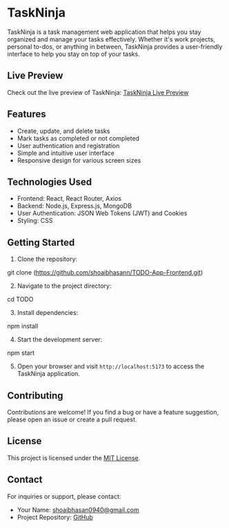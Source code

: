 
# TaskNinja

TaskNinja is a task management web application that helps you stay organized and manage your tasks effectively. Whether it's work projects, personal to-dos, or anything in between, TaskNinja provides a user-friendly interface to help you stay on top of your tasks.


## Live Preview

Check out the live preview of TaskNinja: [TaskNinja Live Preview](https://your-live-preview-link.com)

## Features

- Create, update, and delete tasks
- Mark tasks as completed or not completed
- User authentication and registration
- Simple and intuitive user interface
- Responsive design for various screen sizes

## Technologies Used

- Frontend: React, React Router, Axios
- Backend: Node.js, Express.js, MongoDB
- User Authentication: JSON Web Tokens (JWT) and Cookies
- Styling: CSS

## Getting Started

1. Clone the repository:

git clone (https://github.com/shoaibhasann/TODO-App-Frontend.git)

2. Navigate to the project directory:


cd TODO

3. Install dependencies:

npm install

4. Start the development server:

npm start

5. Open your browser and visit `http://localhost:5173` to access the TaskNinja application.


## Contributing

Contributions are welcome! If you find a bug or have a feature suggestion, please open an issue or create a pull request.

## License

This project is licensed under the [MIT License](LICENSE).

## Contact

For inquiries or support, please contact:
- Your Name: shoaibhasan0940@gmail.com
- Project Repository: [GitHub](https://github.com/shoaibhasann/TODO-App-Frontend)
